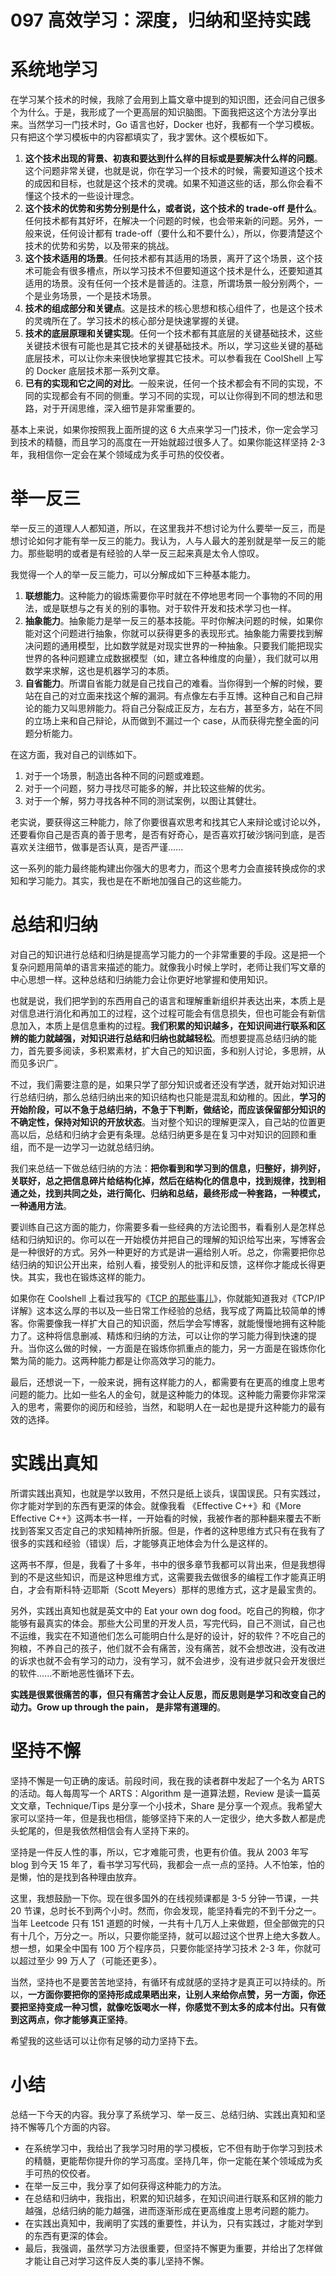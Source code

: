 # 097 高效学习：深度，归纳和坚持实践

# 系统地学习

在学习某个技术的时候，我除了会用到上篇文章中提到的知识图，还会问自己很多个为什么。于是，我形成了一个更高层的知识脑图。下面我把这这个方法分享出来。当然学习一门技术时，Go
语言也好，Docker
也好，我都有一个学习模板。只有把这个学习模板中的内容都填实了，我才罢休。这个模板如下。

1.  **这个技术出现的背景、初衷和要达到什么样的目标或是要解决什么样的问题**。这个问题非常关键，也就是说，你在学习一个技术的时候，需要知道这个技术的成因和目标，也就是这个技术的灵魂。如果不知道这些的话，那么你会看不懂这个技术的一些设计理念。
2.  **这个技术的优势和劣势分别是什么，或者说，这个技术的 trade-off
    是什么**。任何技术都有其好坏，在解决一个问题的时候，也会带来新的问题。另外，一般来说，任何设计都有
    trade-off（要什么和不要什么），所以，你要清楚这个技术的优势和劣势，以及带来的挑战。
3.  **这个技术适用的场景**。任何技术都有其适用的场景，离开了这个场景，这个技术可能会有很多槽点，所以学习技术不但要知道这个技术是什么，还要知道其适用的场景。没有任何一个技术是普适的。注意，所谓场景一般分别两个，一个是业务场景，一个是技术场景。
4.  **技术的组成部分和关键点**。这是技术的核心思想和核心组件了，也是这个技术的灵魂所在了。学习技术的核心部分是快速掌握的关键。
5.  **技术的底层原理和关键实现**。任何一个技术都有其底层的关键基础技术，这些关键技术很有可能也是其它技术的关键基础技术。所以，学习这些关键的基础底层技术，可以让你未来很快地掌握其它技术。可以参看我在
    CoolShell 上写的 Docker 底层技术那一系列文章。
6.  **已有的实现和它之间的对比**。一般来说，任何一个技术都会有不同的实现，不同的实现都会有不同的侧重。学习不同的实现，可以让你得到不同的想法和思路，对于开阔思维，深入细节是非常重要的。

基本上来说，如果你按照我上面所提的这 6
大点来学习一门技术，你一定会学习到技术的精髓，而且学习的高度在一开始就超过很多人了。如果你能这样坚持
2-3 年，我相信你一定会在某个领域成为炙手可热的佼佼者。

# 举一反三

举一反三的道理人人都知道，所以，在这里我并不想讨论为什么要举一反三，而是想讨论如何才能有举一反三的能力。我认为，人与人最大的差别就是举一反三的能力。那些聪明的或者是有经验的人举一反三起来真是太令人惊叹。

我觉得一个人的举一反三能力，可以分解成如下三种基本能力。

1.  **联想能力**。这种能力的锻炼需要你平时就在不停地思考同一个事物的不同的用法，或是联想与之有关的别的事物。对于软件开发和技术学习也一样。
2.  **抽象能力**。抽象能力是举一反三的基本技能。平时你解决问题的时候，如果你能对这个问题进行抽象，你就可以获得更多的表现形式。抽象能力需要找到解决问题的通用模型，比如数学就是对现实世界的一种抽象。只要我们能把现实世界的各种问题建立成数据模型（如，建立各种维度的向量），我们就可以用数学来求解，这也是机器学习的本质。
3.  **自省能力**。所谓自省能力就是自己找自己的难看。当你得到一个解的时候，要站在自己的对立面来找这个解的漏洞。有点像左右手互博。这种自己和自己辩论的能力又叫思辨能力。将自己分裂成正反方，左右方，甚至多方，站在不同的立场上来和自己辩论，从而做到不漏过一个
    case，从而获得完整全面的问题分析能力。

在这方面，我对自己的训练如下。

1.  对于一个场景，制造出各种不同的问题或难题。
2.  对于一个问题，努力寻找尽可能多的解，并比较这些解的优劣。
3.  对于一个解，努力寻找各种不同的测试案例，以图让其健壮。

老实说，要获得这三种能力，除了你要很喜欢思考和找其它人来辩论或讨论以外，还要看你自己是否真的善于思考，是否有好奇心，是否喜欢打破沙锅问到底，是否喜欢关注细节，做事是否认真，是否严谨......

这一系列的能力最终能构建出你强大的思考力，而这个思考力会直接转换成你的求知和学习能力。其实，我也是在不断地加强自己的这些能力。

# 总结和归纳

对自己的知识进行总结和归纳是提高学习能力的一个非常重要的手段。这是把一个复杂问题用简单的语言来描述的能力。就像我小时候上学时，老师让我们写文章的中心思想一样。这种总结和归纳能力会让你更好地掌握和使用知识。

也就是说，我们把学到的东西用自己的语言和理解重新组织并表达出来，本质上是对信息进行消化和再加工的过程，这个过程可能会有信息损失，但也可能会有新信息加入，本质上是信息重构的过程。**我们积累的知识越多，在知识间进行联系和区辨的能力就越强，对知识进行总结和归纳也就越轻松**。而想要提高总结归纳的能力，首先要多阅读，多积累素材，扩大自己的知识面，多和别人讨论，多思辨，从而见多识广。

不过，我们需要注意的是，如果只学了部分知识或者还没有学透，就开始对知识进行总结归纳，那么总结归纳出来的知识结构也只能是混乱和幼稚的。因此，**学习的开始阶段，可以不急于总结归纳，不急于下判断，做结论，而应该保留部分知识的不确定性，保持对知识的开放状态**。当对整个知识的理解更深入，自己站的位置更高以后，总结和归纳才会更有条理。总结归纳更多是在复习中对知识的回顾和重组，而不是一边学习一边就总结归纳。

我们来总结一下做总结归纳的方法：**把你看到和学习到的信息，归整好，排列好，关联好，总之把信息碎片给结构化掉，然后在结构化的信息中，找到规律，找到相通之处，找到共同之处，进行简化、归纳和总结，最终形成一种套路，一种模式，一种通用方法**。

要训练自己这方面的能力，你需要多看一些经典的方法论图书，看看别人是怎样总结和归纳知识的。你可以在一开始模仿并把自己的理解的知识给写出来，写博客会是一种很好的方式。另外一种更好的方式是讲一遍给别人听。总之，你需要把你总结归纳的知识公开出来，给别人看，接受别人的批评和反馈，这样你才能成长得更快。其实，我也在锻炼这样的能力。

如果你在 Coolshell 上看过我写的《[TCP
的那些事儿](https://coolshell.cn/?s=TCP的那些事儿)》，你就能知道我对《TCP/IP
详解》这本这么厚的书以及一些日常工作经验的总结，我写成了两篇比较简单的博客。你需要像我一样扩大自己的知识面，然后学会写博客，就能慢慢地拥有这种能力了。这种将信息删减、精炼和归纳的方法，可以让你的学习能力得到快速的提升。当你这么做的时候，一方面是在锻炼你抓重点的能力，另一方面是在锻炼你化繁为简的能力。这两种能力都是让你高效学习的能力。

最后，还想说一下，一般来说，拥有这样能力的人，都需要有在更高的维度上思考问题的能力。比如一些名人的金句，就是这种能力的体现。这种能力需要你非常深入的思考，需要你的阅历和经验，当然，和聪明人在一起也是提升这种能力的最有效的选择。

# 实践出真知

所谓实践出真知，也就是学以致用，不然只是纸上谈兵，误国误民。只有实践过，你才能对学到的东西有更深的体会。就像我看
《Effective C++》和《More Effective
C++》这两本书一样，一开始看的时候，我被作者的那种翻来覆去不断找到答案又否定自己的求知精神所折服。但是，作者的这种思维方式只有在我有了很多的实践和经验（错误）后，才能够真正地体会为什么是这样的。

这两书不厚，但是，我看了十多年，书中的很多章节我都可以背出来，但是我想得到的不是这些知识，而是这种思维方式，这需要我去做很多的编程工作才能真正明白，才会有斯科特·迈耶斯（Scott
Meyers）那样的思维方式，这才是最宝贵的。

另外，实践出真知也就是英文中的 Eat your own dog
food。吃自己的狗粮，你才能够有最真实的体会。那些大公司里的开发人员，写完代码，自己不测试，自己也不运维，我实在不知道他们怎么可能明白什么是好的设计，好的软件？不吃自己的狗粮，不养自己的孩子，他们就不会有痛苦，没有痛苦，就不会想改进，没有改进的诉求也就不会有学习的动力，没有学习，就不会进步，没有进步就只会开发很烂的软件......不断地恶性循环下去。

**实践是很累很痛苦的事，但只有痛苦才会让人反思，而反思则是学习和改变自己的动力。Grow
up through the pain， 是非常有道理的**。

# 坚持不懈

坚持不懈是一句正确的废话。前段时间，我在我的读者群中发起了一个名为 ARTS
的活动。每人每周写一个 ARTS：Algorithm 是一道算法题，Review
是读一篇英文文章，Technique/Tips 是分享一个小技术，Share
是分享一个观点。我希望大家可以坚持一年，但是我也相信，能够坚持下来的人一定很少，绝大多数人都是虎头蛇尾的，但是我依然相信会有人坚持下来的。

坚持是一件反人性的事，所以，它才难能可贵，也更有价值。我从 2003 年写
blog 到今天 15
年了，看书学习写代码，我都会一点一点的坚持。人不怕笨，怕的是懒，怕的是找到各种理由放弃。

这里，我想鼓励一下你。现在很多国外的在线视频课都是 3-5 分钟一节课，一共
20
节课，总时长不到两个小时。然而，你会发现，能坚持看完的不到千分之一。当年
Leetcode 只有 151
道题的时候，一共有十几万人上来做题，但全部做完的只有十几个，万分之一。所以，只要你能坚持，就可以超过这个世界上绝大多数人。想一想，如果全中国有
100 万个程序员，只要你能坚持学习技术 2-3 年，你就可以超过至少 99
万人了（可能还更多）。

当然，坚持也不是要苦苦地坚持，有循环有成就感的坚持才是真正可以持续的。所以，**一方面你要把你的坚持形成成果晒出来，让别人来给你点赞，另一方面，你还要把坚持变成一种习惯，就像吃饭喝水一样，你感觉不到太多的成本付出。只有做到这两点，你才能够真正坚持**。

希望我的这些话可以让你有足够的动力坚持下去。

# 小结

总结一下今天的内容。我分享了系统学习、举一反三、总结归纳、实践出真知和坚持不懈等几个方面的内容。

-   在系统学习中，我给出了我学习时用的学习模板，它不但有助于你学习到技术的精髓，更能帮你提升你的学习高度。坚持几年，你一定能在某个领域成为炙手可热的佼佼者。
-   在举一反三中，我分享了如何获得这种能力的方法。
-   在总结和归纳中，我指出，积累的知识越多，在知识间进行联系和区辨的能力越强，总结归纳的能力越强，进而逐渐形成在更高维度上思考问题的能力。
-   在实践出真知中，我阐明了实践的重要性，并认为，只有实践过，才能对学到的东西有更深的体会。
-   最后，我强调，虽然学习方法很重要，但坚持不懈更为重要，并给出了怎样做才能让自己对学习这件反人类的事儿坚持不懈。
